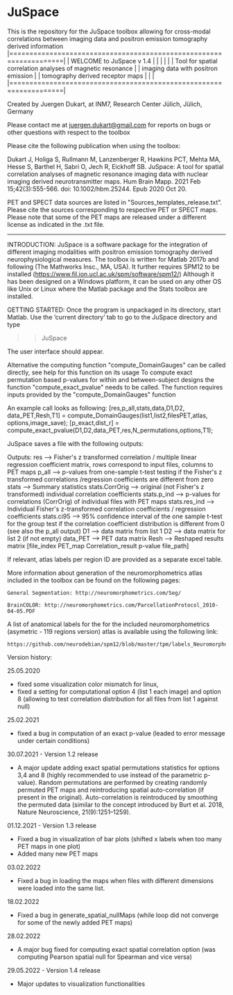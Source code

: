 # JuSpace
This is the repository for the JuSpace toolbox allowing for cross-modal correlations between imaging data and positron emission tomography derived information
|===================================================================|
|                        WELCOME to JuSpace v 1.4                   |
|                                                                   |
|                                                                   |
|    Tool for spatial correlation analyses of magnetic resonance    |
|    		imaging data with positron emission                 |
|                 tomography derived receptor maps                  |
|                                                                   |
|===================================================================|
 
Created by Juergen Dukart, at INM7, Research Center Jülich, Jülich, Germany
          
Please contact me at juergen.dukart@gmail.com for reports on bugs or other questions with respect to the toolbox
	  
Please cite the following publication when using the toolbox:
	  
Dukart J, Holiga S, Rullmann M, Lanzenberger R, Hawkins PCT, Mehta MA, Hesse S, Barthel H, Sabri O, Jech R, Eickhoff SB. JuSpace: A tool for spatial correlation analyses of magnetic resonance imaging data with nuclear imaging derived neurotransmitter maps. Hum Brain Mapp. 2021 Feb 15;42(3):555-566. doi: 10.1002/hbm.25244. Epub 2020 Oct 20.

PET and SPECT data sources are listed in "Sources_templates_release.txt". Please cite the sources corresponding to respective PET or SPECT maps. Please note that some of the PET maps are released under a different license as indicated in the .txt file.

 
--------------------------------------------------------------------
 
INTRODUCTION:
JuSpace is a software package for the integration of different imaging modalities with positron emission tomography derived neurophysiological measures.
The toolbox is written for Matlab 2017b and following (The Mathworks Insc., MA, USA). It further requires SPM12 to be installed (https://www.fil.ion.ucl.ac.uk/spm/software/spm12/)
Although it has been designed on a Windows platform, it can be used on any other OS like Unix or Linux where the Matlab package and the Stats toolbox are installed.

GETTING STARTED:
Once the program is unpackaged in its directory, start Matlab. Use the ‘current directory’ tab to go to the JuSpace directory and type
>>JuSpace

The user interface should appear.

Alternative the computing function "compute_DomainGauges" can be called directly, see help for this function on its usage
To compute exact permutation based p-values for within and between-subject designs the function "compute_exact_pvalue" needs to be called. The function requires inputs provided by the "compute_DomainGauges" function

An example call looks as following:
[res,p_all,stats,data,D1,D2, data_PET,Resh,T1] = compute_DomainGauges(list1,list2,filesPET,atlas, options,image_save);
[p_exact,dist_r] = compute_exact_pvalue(D1,D2,data_PET,res,N_permutations,options,T1);



JuSpace saves a file with the following outputs:

Outputs:
res --> Fisher's z transformed correlation / multiple linear regression coefficient matrix, rows correspond to
input files, columns to PET maps
p_all --> p-values from one-sample t-test testing if the Fisher's z transformed correlations /regression coefficients are different from zero
stats --> Summary statistics
stats.CorrOrig --> original (not Fisher's z transformed) individual correlation coefficients
stats.p_ind --> p-values for correlations (CorrOrig) of individual files with PET maps 
stats.res_ind --> Individual Fisher's z-transformed correlation
coefficients / regression coefficients
stats.ci95 --> 95% confidence interval of the one sample t-test for the group test if the correlation coefficient distribution is different from 0 (see also the p_all output)
D1 --> data matrix from list 1
D2 --> data matrix for list 2 (if not empty)
data_PET --> PET data matrix
Resh --> Reshaped results matrix [file_index PET_map Correlation_result p-value file_path]

If relevant, atlas labels per region ID are provided as a separate excel table.


More information about generation of the neuromorphometrics atlas included in the toolbox can be found on the following pages:

 	General Segmentation: http://neuromorphometrics.com/Seg/
	
	BrainCOLOR: http://neuromorphometrics.com/ParcellationProtocol_2010-04-05.PDF

A list of anatomical labels for the for the included neuromorphometrics (asymetric - 119 regions version) atlas is available using the following link:
   
	https://github.com/neurodebian/spm12/blob/master/tpm/labels_Neuromorphometrics.xml
 
Version history:

25.05.2020 
- fixed some visualization color mismatch for linux, 
- fixed a setting for computational option 4 (list 1 each image) and option 8 (allowing to test correlation distribution for all files from list 1 against null)

25.02.2021
- fixed a bug in computation of an exact p-value (leaded to error message under certain conditions)

30.07.2021 - Version 1.2 release
- A major update adding exact spatial permutations statistics for options 3,4 and 8 (highly recommended to use instead of the parametric p-value). Random permutations are performed by creating randomly permuted PET maps and reintroducing spatial auto-correlation (if present in the original). Auto-correlation is reintroduced by smoothing the permuted data (similar to the concept introduced by Burt et al. 2018, Nature Neuroscience, 21(9):1251–1259).

01.12.2021 - Version 1.3 release
- Fixed a bug in visualization of bar plots (shifted x labels when too many PET maps in one plot)
- Added many new PET maps

03.02.2022
- Fixed a bug in loading the maps when files with different dimensions were loaded into the same list.

18.02.2022
- Fixed a bug in generate_spatial_nullMaps (while loop did not converge for some of the newly added PET maps)

28.02.2022
- A major bug fixed for computing exact spatial correlation option (was computing Pearson spatial null for Spearman and vice versa)

29.05.2022 - Version 1.4 release
- Major updates to visualization functionalities
